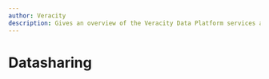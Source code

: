 ```yaml
---
author: Veracity
description: Gives an overview of the Veracity Data Platform services and related components.
---
```


# Datasharing 
